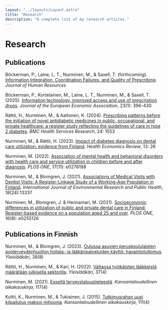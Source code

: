 ```yaml
---
layout: "../layouts/Layout.astro"
title: "Research"
description: "A complete list of my research articles."
---
```


# Research

## Publications

Böckerman, P., Laine, L. T., Nurminen, M., & Saxell, T. (forthcoming).
<a class="titlelink" href="https://doi.org/10.3368/jhr.0921-11910R2">
Information Integration, Coordination Failures, and Quality of Prescribing</a>. _Journal of Human Resources_

Böckerman, P., Kortelainen, M., Laine, L. T., Nurminen, M., & Saxell, T. (2025).
<a class="titlelink" href="https://doi.org/10.1093/jeea/jvae034">
Information technology, improved access and use of prescription drugs</a>. _Journal of the European Economic Association_, 23(1): 396-430

Rättö, H., Nurminen, M., & Aaltonen, K. (2024).
<a class="titlelink" href="https://doi.org/10.1186/s12913-024-12010-y">
Prescribing patterns before the initiation of novel antidiabetic medicines in public, occupational, and private healthcare: a register study reflecting the guidelines of care in type 2 diabetes</a>. _BMC Health Services Research_, 24: 1553

Nurminen, M., & Rättö, H. (2023). <a class="titlelink" href="https://doi.org/10.1186/s13561-023-00440-z">
Impact of diabetes diagnosis on dental care utilization: evidence from Finland</a>. _Health Economics Review_, 13: 26

Nurminen, M. (2022).
<a class="titlelink" href="https://doi.org/10.1371/journal.pone.0278198">
Association of mental health and behavioral disorders with health care and service utilization in children before and after diagnosis</a>. _PLOS ONE_, 17(11): e0278198

Nurminen, M., & Blomgren, J. (2021).
<a class="titlelink" href="https://www.mdpi.com/1660-4601/18/24/13337">
Associations of Medical Visits with Dentist Visits: A Register-Linkage Study of a Working-Age Population in Finland</a>. _International Journal of Environmental Research and Public Health_, 18(24):13337

Nurminen, M., Blomgren, J. & Hennamari, M. (2021).
<a class="titlelink" href="https://doi.org/10.1371/journal.pone.0255126">
Socioeconomic differences in utilization of public and private dental care in Finland: Register-based evidence on a population aged 25 and over</a>. _PLOS ONE_, 16(8): e0255126

## Publications in Finnish

Nurminen, M., & Blomgren, J. (2023).
<a class="titlelink" href="https://www.lukusali.fi/index.html?p=Suomen%20yleisl%C3%A4%C3%A4k%C3%A4rit%20GPF%20ry&i=cf350ef0-8793-11ee-a55a-00155d64030a">
Oulussa asuvien peruskoululaisten avoterveydenhuollon hoitaja- ja lääkäripalveluiden käyttö: havaintotutkimus</a>. _Yleislääkäri_, 38(8)

Rättö, H., Nurminen, M., & Kari, H. (2022).
<a class="titlelink" href="https://www.lukusali.fi/index.html?p=Suomen%20yleisl%C3%A4%C3%A4k%C3%A4rit%20GPF%20ry&i=6271960a-da95-11ec-bdec-00155d64030a">
Valtaosa työikäisten lääkkeistä määrätään julkisella sektorilla</a>. _Yleislääkäri_, 37(4)

Nurminen, M. (2021).
<a class="titlelink" href="https://www.taloustieteellinenyhdistys.fi/wp-content/uploads/2021/12/KAK_4_2021_WEB-119-123.pdf">
Esseitä terveystaloustieteestä</a>. _Kansantaloudellinen aikakauskirja_, 117(4)

Kultti, K., Nurminen, M., & Tukiainen, J. (2015).
<a class="titlelink" href="http://www.taloustieteellinenyhdistys.fi/wp-content/uploads/2015/12/kultti-nurminen-tukiainen.pdf">
Tutkimusrahan uusi kilpailutus maksoi miljoonia</a>. _Kansantaloudellinen aikakauskirja_, 111(4)